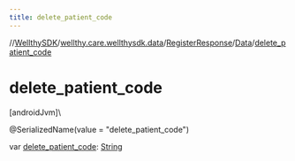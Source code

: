 ```yaml
---
title: delete_patient_code
---
```

//[WellthySDK](../../../../index.html)/[wellthy.care.wellthysdk.data](../../index.html)/[RegisterResponse](../index.html)/[Data](index.html)/[delete_patient_code](delete_patient_code.html)



# delete_patient_code



[androidJvm]\




@SerializedName(value = "delete_patient_code")



var [delete_patient_code](delete_patient_code.html): [String](https://kotlinlang.org/api/latest/jvm/stdlib/kotlin/-string/index.html)




